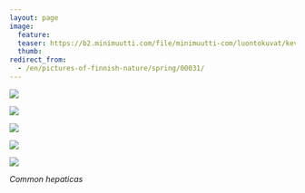 ```yaml
---
layout: page
image:
  feature:
  teaser: https://b2.minimuutti.com/file/minimuutti-com/luontokuvat/kev%C3%A4t/DSC60920-245px.jpg
  thumb:
redirect_from:
  - /en/pictures-of-finnish-nature/spring/00031/
---
```


[![](https://b2.minimuutti.com/file/minimuutti-com/luontokuvat/kev%C3%A4t/DSC60908-800px.jpg)](https://dl.dropboxusercontent.com/sh/ea1wtnz7z734o12/AADE4q3LMM-Zf-en4w4ivl-Ca/luontokuvat/kev%C3%A4t/DSC60908.jpg)

[![](https://b2.minimuutti.com/file/minimuutti-com/luontokuvat/kev%C3%A4t/DSC60920-800px.jpg)](https://dl.dropboxusercontent.com/sh/ea1wtnz7z734o12/AABFSkrFkQmYaBne2bRMun7Oa/luontokuvat/kev%C3%A4t/DSC60920.jpg)

[![](https://b2.minimuutti.com/file/minimuutti-com/luontokuvat/kev%C3%A4t/DSC60948-800px.jpg)](https://dl.dropboxusercontent.com/sh/ea1wtnz7z734o12/AAD00irQEzxhVVdQjZ6Q0Tkea/luontokuvat/kev%C3%A4t/DSC60948.jpg)

[![](https://b2.minimuutti.com/file/minimuutti-com/luontokuvat/kev%C3%A4t/DS15098-800px.jpg)](https://dl.dropboxusercontent.com/sh/ea1wtnz7z734o12/AABExSBtqDGHtA-YQMulPCHja/luontokuvat/kev%C3%A4t/DS15098.jpg)

[![](https://b2.minimuutti.com/file/minimuutti-com/luontokuvat/kev%C3%A4t/DS15100-800px.jpg)](https://dl.dropboxusercontent.com/sh/ea1wtnz7z734o12/AADb-iZKHf0K69vCIahUIDQ2a/luontokuvat/kev%C3%A4t/DS15100.jpg)

*Common hepaticas*
